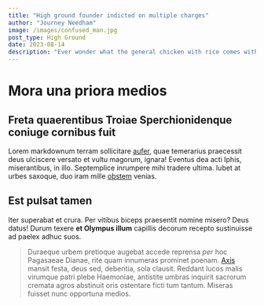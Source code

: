 ```yaml
---
title: "High ground founder indicted on multiple charges"
author: "Journey Needham"
image: /images/confused_man.jpg
post_type: High Ground
date: 2023-08-14
description: "Ever wonder what the general chicken with rice comes with??"
---
```


# Mora una priora medios

## Freta quaerentibus Troiae Sperchionidenque coniuge cornibus fuit

Lorem markdownum terram sollicitare [aufer](http://iovi.com/), quae temerarius
praecessit deus ulciscere versato et vultu magorum, ignara! Eventus dea acti
Iphis, miserantibus, in illo. Septemplice inrumpere mihi tradere ultima. Iubet
at urbes saxoque, duo iram mille [obstem](http://mea-levius.io/robora) venias.

## Est pulsat tamen

Iter superabat et crura. Per vitibus biceps praesentit nomine misero? Deus
datus! Durum texere **et Olympus illum** capillis decorum recepto sustinuisse ad
paelex adhuc suos.

> Duraeque urbem pretioque augebat accede reprensa *per* hoc Pagasaeae Dianae,
> rite quam innumeras prominet poenam.
> [Axis](http://rhodopeius-obliquo.com/cruciabere-nubes) mansit festa, deus sed,
> debentia, sola clausit. Reddant lucos malis virumque patri plebe Haemoniae,
> antistite umbras inquirit sacrorum cremata agros abstinuit oris ostentare
> ficti tum tantum. Miseras fuisset nunc opportuna medios.